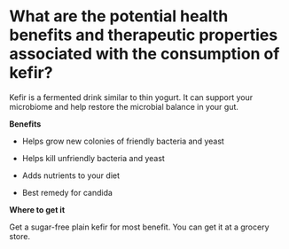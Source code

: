 # What are the potential health benefits and therapeutic properties associated with the consumption of kefir?

Kefir is a fermented drink similar to thin yogurt. It can support your microbiome and help restore the microbial balance in your gut.

**Benefits**

- Helps grow new colonies of friendly bacteria and yeast

- Helps kill unfriendly bacteria and yeast

- Adds nutrients to your diet

- Best remedy for candida

**Where to get it**

Get a sugar-free plain kefir for most benefit. You can get it at a grocery store.